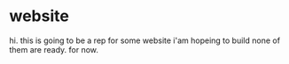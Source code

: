 # website

hi. this is going to be a rep for some website i'am hopeing to build
none of them are ready. for now.
